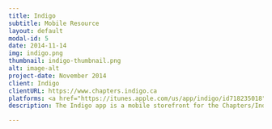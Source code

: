 ```yaml
---
title: Indigo
subtitle: Mobile Resource
layout: default
modal-id: 5
date: 2014-11-14
img: indigo.png
thumbnail: indigo-thumbnail.png
alt: image-alt
project-date: November 2014
client: Indigo
clientURL: https://www.chapters.indigo.ca
platforms: <a href="https://itunes.apple.com/us/app/indigo/id718235018">iOS</a>
description: The Indigo app is a mobile storefront for the Chapters/Indigo stores in Canada. I joined as an iOS resource fairly late into the project, so most of the feature work was complete. My main tasks were prepping the app for the Christmas release, wiping out bugs, and initiating discussions for client-server maintenance. Aside from clean-up, the two biggest features I help establish were PayPal integration and the gift lists functionality.

---
```

